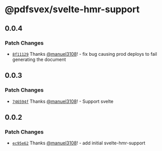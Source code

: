 # @pdfsvex/svelte-hmr-support

## 0.0.4

### Patch Changes

- [`8f11129`](https://github.com/manuel3108/pdfsvex/commit/8f111296c24701f477f7ca4d2812eb8bd51b8552) Thanks [@manuel3108](https://github.com/manuel3108)! - fix bug causing prod deploys to fail generating the document

## 0.0.3

### Patch Changes

- [`746594f`](https://github.com/manuel3108/pdfsvex/commit/746594fd6579302162023b5700d7a72b3e106e4c) Thanks [@manuel3108](https://github.com/manuel3108)! - Support svelte

## 0.0.2

### Patch Changes

- [`ec95e62`](https://github.com/manuel3108/pdfsvex/commit/ec95e62bd16b9e6e80d48cf024311ea5087353ed) Thanks [@manuel3108](https://github.com/manuel3108)! - add initial svelte-hmr-support
